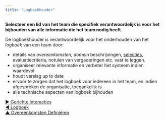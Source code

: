 ```yaml
---
title: "Logboekhouder"
---
```



**Selecteer een lid van het team die specifiek verantwoordelijk is voor het bijhouden van alle informatie die het team nodig heeft.**

De logboekhouder is verantwoordelijk voor het onderhouden van het <dfn data-info="Logboek: Een (digitaal) systeem om alle informatie op te slaan die relevant is voor het sturen van een organisatie.">logboek</dfn> van een team door:

- details van <dfn data-info="Overeenkomst: Een overeengekomen richtlijn, proces, beleid of protocol dat is ontworpen om de stroom van waarde zo goed mogelijk te geleiden.">overeenkomsten</dfn>, <dfn data-info="Domein: Een afgebakend gebied van invloed, activiteit en besluitvorming binnen een organisatie.">domein</dfn> beschrijvingen, [selecties](role-selection.html), evaluatiecriteria, notulen van vergaderingen etc. vast te leggen.
- organiseer relevante informatie en verbeter het systeem indien waardevol
- houdt verslag up to date
- ervoor te zorgen dat het logboek voor iedereen in het team, en indien afgesproken de organisatie, toegankelijk is
- alle technische aspecten van logboek bijhouden

[&#9654; Gerichte Interacties](focused-interactions.html)<br/>[&#9664; Logboek](logbook.html)<br/>[&#9650; Overeenkomsten Definiëren](defining-agreements.html)

